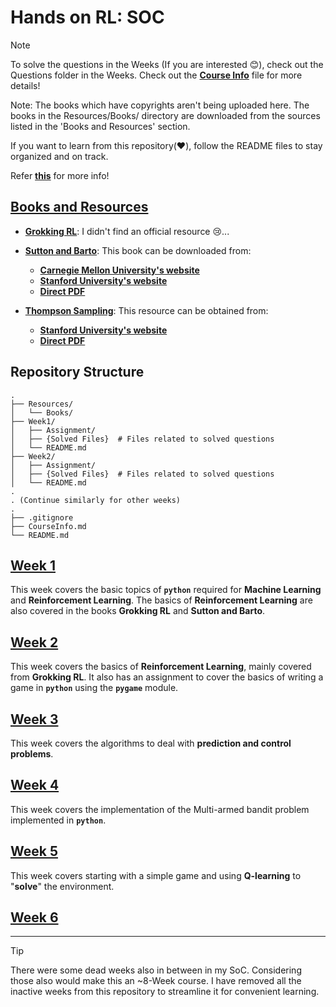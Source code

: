 # Hands on RL: SOC

> [!NOTE]
> 
> To solve the questions in the Weeks (If you are interested 😊), check out the Questions folder in the Weeks.
> Check out the [**Course Info**](CourseInfo.md) file for more details!
> 
> Note: The books which have copyrights aren't being uploaded here.
> The books in the Resources/Books/ directory are downloaded from the sources listed in the
> 'Books and Resources' section.
> 
> If you want to learn from this repository(❤️), follow the README files to stay organized and on track.
> 
> Refer [**this**](https://github.com/rennaMAhcuS/Hands-on-RL-Source) for more info!

## [Books and Resources](Resources/Books)

- [**Grokking RL**](https://www.google.co.in/books/edition/Grokking_Deep_Reinforcement_Learning/-7YCEAAAQBAJ):
  I didn't find an official resource 😢...
  
  <!-- The book is available [**here**](Resources/Books/Grokking_RL.pdf). -->

- [**Sutton and Barto**](https://www.google.co.in/books/edition/Reinforcement_Learning_second_edition/5s-MEAAAQBAJ):
  This book can be downloaded from:
  
  - [**Carnegie Mellon University's website**](https://www.andrew.cmu.edu/course/10-703/textbook/BartoSutton.pdf)
  - [**Stanford University's website**](https://web.stanford.edu/class/psych209/Readings/SuttonBartoIPRLBook2ndEd.pdf)
  - [**Direct PDF**](Resources/Books/Sutton_and_Barto.pdf)

- [**Thompson Sampling**](https://www.google.co.in/books/edition/A_Tutorial_on_Thompson_Sampling/nXx6uQEACAAJ):
  This resource can be obtained from:
  
  - [**Stanford University's website**](https://web.stanford.edu/~bvr/pubs/TS_Tutorial.pdf)
  - [**Direct PDF**](Resources/Books/TS_Tutorial.pdf)

## Repository Structure

<!-- The one that is visible in GitHub Remote. -->

```text
.
├── Resources/
│   └── Books/
├── Week1/
│   ├── Assignment/
│   ├── {Solved Files}  # Files related to solved questions
│   └── README.md
├── Week2/
│   ├── Assignment/
│   ├── {Solved Files}  # Files related to solved questions
│   └── README.md
.
. (Continue similarly for other weeks)
.
├── .gitignore
├── CourseInfo.md
└── README.md
```

## [Week 1](Week1)

This week covers the basic topics of **`python`** required for **Machine Learning** and **Reinforcement Learning**.
The basics of **Reinforcement Learning** are also covered in the books **Grokking RL** and **Sutton and Barto**.

## [Week 2](Week2)

This week covers the basics of **Reinforcement Learning**, mainly covered from **Grokking RL**.
It also has an assignment to cover the basics of writing a game in **`python`** using the **`pygame`** module.

## [Week 3](Week3)

This week covers the algorithms to deal with **prediction and control problems**.

## [Week 4](Week4)

This week covers the implementation of the Multi-armed bandit problem implemented in **`python`**.

## [Week 5](Week5)

This week covers starting with a simple game and using **Q-learning** to "**solve**" the environment.

## [Week 6](Week6)



---

> [!TIP]
> 
> There were some dead weeks also in between in my SoC.
> Considering those also would make this an ~8-Week course.
> I have removed all the inactive weeks from this repository to streamline it for convenient learning.